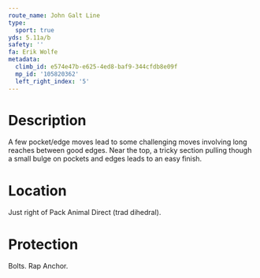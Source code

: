 ```yaml
---
route_name: John Galt Line
type:
  sport: true
yds: 5.11a/b
safety: ''
fa: Erik Wolfe
metadata:
  climb_id: e574e47b-e625-4ed8-baf9-344cfdb8e09f
  mp_id: '105820362'
  left_right_index: '5'
---
```

# Description
A few pocket/edge moves lead to some challenging moves involving long reaches between good edges. Near the top, a tricky section pulling though a small bulge on pockets and edges leads to an easy finish.

# Location
Just right of Pack Animal Direct (trad dihedral).

# Protection
Bolts.  Rap Anchor.
